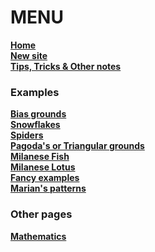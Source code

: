 # **MENU**
[**Home**](https://github.com/MAETempels/MAE-gf/wiki) <br>
[**New site**](https://maetempels.github.io/MAE-gf) <br>
[**Tips, Tricks & Other notes**](https://maetempels.github.io/MAE-gf/docs/tricks) <br>
### Examples
[**Bias grounds**](https://maetempels.github.io/MAE-gf/docs/bias) <br>
[**Snowflakes**](https://github.com/MAETempels/MAE-gf/wiki/Snowflakes) <br>
[**Spiders**](https://github.com/MAETempels/MAE-gf/wiki/Spiders) <br>
[**Pagoda's or Triangular grounds**](https://github.com/MAETempels/MAE-gf/wiki/Pagoda's-or-Triangular-grounds) <br>
[**Milanese Fish**](https://github.com/MAETempels/MAE-gf/wiki/Milanese-Fish) <br>
[**Milanese Lotus**](https://github.com/MAETempels/MAE-gf/wiki/Milanese-Lotus) <br>
[**Fancy examples**](https://github.com/MAETempels/MAE-gf/wiki/Fancy-examples) <br>
[**Marian's patterns**](https://github.com/MAETempels/MAE-gf/wiki/Marian's-patterns)
### Other pages
[**Mathematics**](https://github.com/MAETempels/MAE-gf/wiki/Mathematics)